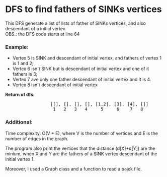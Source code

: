 # DFS to find fathers of SINKs vertices

This DFS generate a list of lists of father of SINKs vertices, and also descendant of a initial vertex.  
OBS.: the DFS code starts at line 64  

### Example:
  - Vertex 5 is SINK and descendant of initial vertex, and fathers of vertex 1 is 1 and 2;
  - Vertex 6 isn't SINK but is descendant of initial vertex and one of it fathers is 3;
  - Vertex 7 ave only one father descendant of initial vertex and it is 4.
  - Vertex 8 isn't descendant of initial vertex
  
  __Return of dfs__: 
<pre>
                 [[], [], [], [], [1,2], [3], [4], []] 
                  1   2   3   4     5     6    7   8
</pre>

### Additional:

Time complexity: O(V + E), where V is the number of vertices and E is the number of edges in the graph.

The program also print the vertices that the distance (d[X]+d[Y]) are the minium, when X and Y are the fathers of a SINK vertex descendant of the initial vertex 1.  

Moreover, I used a Graph class and a function to read a pajek file.
